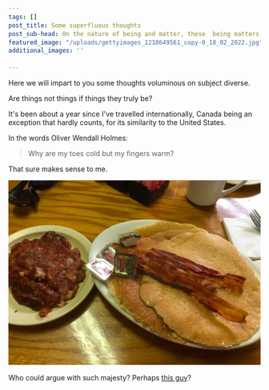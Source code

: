 ```yaml
---
tags: []
post_title: Some superfluous thoughts
post_sub-head: On the nature of being and matter, these  being matters
featured_image: "/uploads/gettyimages_1218649561_copy-0_18_02_2022.jpg"
additional_images: ''

---
```

Here we will impart to you some thoughts voluminous on subject diverse.

Are things not things if things they truly be?

It's been about a year since I've travelled internationally, Canada being an exception that hardly counts, for its similarity to the United States.

In the words Oliver Wendall Holmes:

> Why are my toes cold but my fingers warm?

That sure makes sense to me.

![](/uploads/greasy_boys1_18_02_2022.jpeg)

Who could argue with such majesty? Perhaps [this guy](https://nextjs.org/docs/api-reference/next.config.js/setting-a-custom-build-directory)?